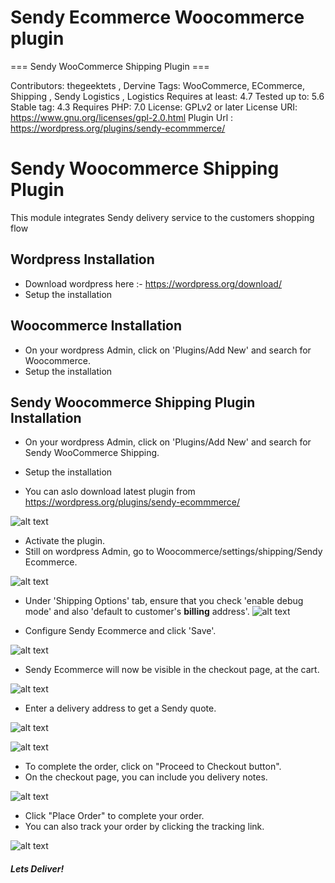# Sendy Ecommerce Woocommerce plugin

=== Sendy WooCommerce Shipping Plugin ===

Contributors: thegeektets , Dervine
Tags: WooCommerce, ECommerce, Shipping , Sendy Logistics , Logistics
Requires at least: 4.7
Tested up to: 5.6
Stable tag: 4.3
Requires PHP: 7.0
License: GPLv2 or later
License URI: https://www.gnu.org/licenses/gpl-2.0.html
Plugin Url : https://wordpress.org/plugins/sendy-ecommmerce/


# Sendy Woocommerce Shipping Plugin

This module integrates Sendy delivery service to the customers shopping flow

## Wordpress Installation
 - Download wordpress here :- https://wordpress.org/download/
 - Setup the installation

## Woocommerce Installation
 - On your wordpress Admin, click on 'Plugins/Add New' and search for Woocommerce.
 - Setup the installation
 
## Sendy Woocommerce Shipping Plugin Installation
 - On your wordpress Admin, click on 'Plugins/Add New' and search for Sendy WooCommerce Shipping.
 - Setup the installation

 - You can aslo download latest plugin from https://wordpress.org/plugins/sendy-ecommmerce/
 
  ![alt text](https://raw.githubusercontent.com/sendyit/woocommerce/master/sendy-api/images/activate.png)
  

  
 - Activate the plugin.
 - Still on wordpress Admin, go to Woocommerce/settings/shipping/Sendy Ecommerce.
 
  ![alt text](https://raw.githubusercontent.com/sendyit/woocommerce/master/sendy-api/images/options.png)
  
 -  Under 'Shipping Options' tab, ensure that you check 'enable debug mode' and also 'default to customer's <b>billing</b> address'.
   ![alt text](https://raw.githubusercontent.com/sendyit/woocommerce/master/sendy-api/images/debug.png)

 - Configure Sendy Ecommerce and click 'Save'.
 
  ![alt text](https://raw.githubusercontent.com/sendyit/woocommerce/master/sendy-api/images/configure.png)
  
 - Sendy Ecommerce will now be visible in the checkout page, at the cart.
 
  ![alt text](https://raw.githubusercontent.com/sendyit/woocommerce/master/sendy-api/images/checkout.png)
  
 - Enter a delivery address to get a Sendy quote.
 
  ![alt text](https://raw.githubusercontent.com/sendyit/woocommerce/master/sendy-api/images/pricing.png)
  
  ![alt text](https://raw.githubusercontent.com/sendyit/woocommerce/master/sendy-api/images/shipping_set.png)
  
 - To complete the order, click on "Proceed to Checkout button".
 - On the checkout page, you can include you delivery notes.
 
  ![alt text](https://raw.githubusercontent.com/sendyit/woocommerce/master/sendy-api/images/note.png)
  
 - Click "Place Order" to complete your order.
 - You can also track your order by clicking the tracking link.
 
  ![alt text](https://raw.githubusercontent.com/sendyit/woocommerce/master/sendy-api/images/track.png)
 
 
##### Lets Deliver!
